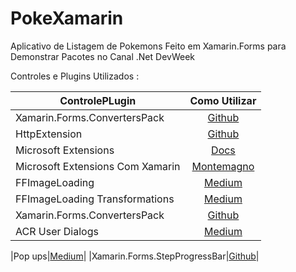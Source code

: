 # PokeXamarin

Aplicativo de Listagem de Pokemons Feito em Xamarin.Forms para Demonstrar Pacotes no Canal .Net DevWeek

Controles e Plugins Utilizados :

|ControlePLugin |Como Utilizar|
| ------------------- | :------------------: |
|Xamarin.Forms.ConvertersPack|[Github](https://github.com/TBertuzzi/Xamarin.Forms.ConvertersPack)|
|HttpExtension|[Github](https://github.com/TBertuzzi/HttpExtension)|
|Microsoft Extensions|[Docs](https://docs.microsoft.com/en-us/dotnet/api/?WT.mc_id=DOP-MVP-5003242)|
|Microsoft Extensions Com Xamarin|[Montemagno](https://montemagno.com/add-asp-net-cores-dependency-injection-into-xamarin-apps-with-hostbuilder/)|
|FFImageLoading|[Medium](https://bertuzzi.medium.com/meu-plugin-minha-vida-ffimageloading-9a03f1e7cd52)|
|FFImageLoading Transformations|[Medium](https://bertuzzi.medium.com/meu-plugin-minha-vida-ffimageloading-capitulo-2-transformations-facc276fa885)|
|Xamarin.Forms.ConvertersPack|[Github](https://github.com/TBertuzzi/Xamarin.Forms.ConvertersPack)|
|ACR User Dialogs|[Medium](https://medium.com/@bertuzzi/meu-plugin-minha-vida-toast-load-dialogs-baf96b51ade7)|

|Pop ups|[Medium](https://medium.com/@bertuzzi/o-x-do-xamarin-forms-pop-ups-5cffa68ee3e)|
|Xamarin.Forms.StepProgressBar|[Github](https://github.com/TBertuzzi/Xamarin.Forms.StepProgressBar)|

